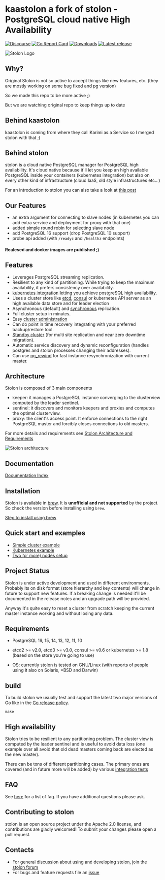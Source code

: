 # kaastolon a fork of stolon - PostgreSQL cloud native High Availability

[![Discourse](https://img.shields.io/discourse/https/talk.stolon.io/status.svg)](https://talk.stolon.io)
[![Go Report Card](https://goreportcard.com/badge/github.com/basalam/kaastolon)](https://goreportcard.com/report/github.com/basalam/kaastolon)
[![Downloads](https://img.shields.io/github/downloads/basalam/kaastolon/latest/total.svg)](https://github.com/basalam/kaastolon/releases)
[![Latest release](https://img.shields.io/github/release/basalam/kaastolon.svg)](https://github.com/basalam/kaastolon/releases)

![Stolon Logo](logos/stolon-color.png)

## Why?

Original Stolon is not so active to accept things like new features, etc. (they are mostly working on some bug fixed and pg version)

So we made this repo to be more active ;)

But we are watching original repo to keep things up to date

## Behind kaastolon

kaastolon is coming from where they call Karimi as a Service so I merged stolon with that ;)

## Behind stolon

stolon is a cloud native PostgreSQL manager for PostgreSQL high availability. It's cloud native because it'll let you keep an high available PostgreSQL inside your containers (kubernetes integration) but also on every other kind of infrastructure (cloud IaaS, old style infrastructures etc...)

For an introduction to stolon you can also take a look at [this post](https://sgotti.me/post/stolon-introduction/)

## Our Features

- an extra argument for connecting to slave nodes (in kubernetes you can add extra service and deployment for proxy with that one)
- added simple round robin for selecting slave node
- add PostgreSQL 16 support (drop PostgreSQL 10 support)
- probe api added (with `/readyz` and `/healthz` endpoints)

#### Realesed and docker images are published ;)

## Features

- Leverages PostgreSQL streaming replication.
- Resilient to any kind of partitioning. While trying to keep the maximum availability, it prefers consistency over availability.
- [kubernetes integration](examples/kubernetes/README.md) letting you achieve postgreSQL high availability.
- Uses a cluster store like [etcd](https://etcd.io), [consul](https://www.consul.io) or kubernetes API server as an high available data store and for leader election
- Asynchronous (default) and [synchronous](doc/syncrepl.md) replication.
- Full cluster setup in minutes.
- Easy [cluster administration](doc/stolonctl.md)
- Can do point in time recovery integrating with your preferred backup/restore tool.
- [Standby cluster](doc/standbycluster.md) (for multi site replication and near zero downtime migration).
- Automatic service discovery and dynamic reconfiguration (handles postgres and stolon processes changing their addresses).
- Can use [pg_rewind](doc/pg_rewind.md) for fast instance resynchronization with current master.

## Architecture

Stolon is composed of 3 main components

- keeper: it manages a PostgreSQL instance converging to the clusterview computed by the leader sentinel.
- sentinel: it discovers and monitors keepers and proxies and computes the optimal clusterview.
- proxy: the client's access point. It enforce connections to the right PostgreSQL master and forcibly closes connections to old masters.

For more details and requirements see [Stolon Architecture and Requirements](doc/architecture.md)

![Stolon architecture](doc/architecture_small.png)

## Documentation

[Documentation Index](doc/README.md)

## Installation

Stolon is available in [brew](https://brew.sh/). It is **unofficial and not supported** by the project.
So check the version before installing using `brew`.

[Step to install using brew](doc/unofficial_packages.md)

## Quick start and examples

- [Simple cluster example](doc/simplecluster.md)
- [Kubernetes example](examples/kubernetes/README.md)
- [Two (or more) nodes setup](doc/twonodes.md)

## Project Status

Stolon is under active development and used in different environments. Probably its on disk format (store hierarchy and key contents) will change in future to support new features. If a breaking change is needed it'll be documented in the release notes and an upgrade path will be provided.

Anyway it's quite easy to reset a cluster from scratch keeping the current master instance working and without losing any data.

## Requirements

- PostgreSQL 16, 15, 14, 13, 12, 11, 10
- etcd2 >= v2.0, etcd3 >= v3.0, consul >= v0.6 or kubernetes >= 1.8 (based on the store you're going to use)

- OS: currently stolon is tested on GNU/Linux (with reports of people using it also on Solaris, \*BSD and Darwin)

## build

To build stolon we usually test and support the latest two major versions of Go like in the [Go release policy](https://golang.org/doc/devel/release.html#policy).

```
make
```

## High availability

Stolon tries to be resilient to any partitioning problem. The cluster view is computed by the leader sentinel and is useful to avoid data loss (one example over all avoid that old dead masters coming back are elected as the new master).

There can be tons of different partitioning cases. The primary ones are covered (and in future more will be added) by various [integration tests](tests/integration)

## FAQ

See [here](doc/faq.md) for a list of faq. If you have additional questions please ask.

## Contributing to stolon

stolon is an open source project under the Apache 2.0 license, and contributions are gladly welcomed!
To submit your changes please open a pull request.

## Contacts

- For general discussion about using and developing stolon, join the [stolon forum](https://talk.stolon.io)
- For bugs and feature requests file an [issue](https://github.com/basalam/kaastolon/issues/new/choose)
